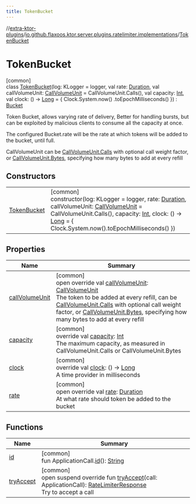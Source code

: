 ```yaml
---
title: TokenBucket
---
```


//[extra-ktor-plugins](../../../index.md)/[io.github.flaxoos.ktor.server.plugins.ratelimiter.implementations](../index.md)/[TokenBucket](index.md)

# TokenBucket

[common]\
class [TokenBucket](index.md)(log: KLogger = logger, val
rate: [Duration](https://kotlinlang.org/api/latest/jvm/stdlib/kotlin.time/-duration/index.md), val
callVolumeUnit: [CallVolumeUnit](../../io.github.flaxoos.ktor.server.plugins.ratelimiter/-call-volume-unit/index.md) =
CallVolumeUnit.Calls(), val capacity: [Int](https://kotlinlang.org/api/latest/jvm/stdlib/kotlin/-int/index.md), val
clock: () -&gt; [Long](https://kotlinlang.org/api/latest/jvm/stdlib/kotlin/-long/index.md) = { Clock.System.now()
.toEpochMilliseconds() }) : [Bucket](../-bucket/index.md)

Token Bucket, allows varying rate of delivery, Better for handling bursts, but can be exploited by malicious clients to
consume all the capacity at once.

The configured Bucket.rate will be the rate at which tokens will be added to the bucket, until full.

CallVolumeUnit can
be [CallVolumeUnit.Calls](../../io.github.flaxoos.ktor.server.plugins.ratelimiter/-call-volume-unit/-calls/index.md)
with optional call weight factor,
or [CallVolumeUnit.Bytes](../../io.github.flaxoos.ktor.server.plugins.ratelimiter/-call-volume-unit/-bytes/index.md),
specifying how many bytes to add at every refill

## Constructors

|                                 |                                                                                                                                                                                                                                                                                                                                                                                                                                                                                                                             |
|---------------------------------|-----------------------------------------------------------------------------------------------------------------------------------------------------------------------------------------------------------------------------------------------------------------------------------------------------------------------------------------------------------------------------------------------------------------------------------------------------------------------------------------------------------------------------|
| [TokenBucket](-token-bucket.md) | [common]<br>constructor(log: KLogger = logger, rate: [Duration](https://kotlinlang.org/api/latest/jvm/stdlib/kotlin.time/-duration/index.md), callVolumeUnit: [CallVolumeUnit](../../io.github.flaxoos.ktor.server.plugins.ratelimiter/-call-volume-unit/index.md) = CallVolumeUnit.Calls(), capacity: [Int](https://kotlinlang.org/api/latest/jvm/stdlib/kotlin/-int/index.md), clock: () -&gt; [Long](https://kotlinlang.org/api/latest/jvm/stdlib/kotlin/-long/index.md) = { Clock.System.now().toEpochMilliseconds() }) |

## Properties

| Name                                  | Summary                                                                                                                                                                                                                                                                                                                                                                                                                                                                                                                                               |
|---------------------------------------|-------------------------------------------------------------------------------------------------------------------------------------------------------------------------------------------------------------------------------------------------------------------------------------------------------------------------------------------------------------------------------------------------------------------------------------------------------------------------------------------------------------------------------------------------------|
| [callVolumeUnit](call-volume-unit.md) | [common]<br>open override val [callVolumeUnit](call-volume-unit.md): [CallVolumeUnit](../../io.github.flaxoos.ktor.server.plugins.ratelimiter/-call-volume-unit/index.md)<br>The token to be added at every refill, can be [CallVolumeUnit.Calls](../../io.github.flaxoos.ktor.server.plugins.ratelimiter/-call-volume-unit/-calls/index.md) with optional call weight factor, or [CallVolumeUnit.Bytes](../../io.github.flaxoos.ktor.server.plugins.ratelimiter/-call-volume-unit/-bytes/index.md), specifying how many bytes to add at every refill |
| [capacity](../-bucket/capacity.md)    | [common]<br>override val [capacity](../-bucket/capacity.md): [Int](https://kotlinlang.org/api/latest/jvm/stdlib/kotlin/-int/index.md)<br>The maximum capacity, as measured in CallVolumeUnit.Calls or CallVolumeUnit.Bytes                                                                                                                                                                                                                                                                                                                            |
| [clock](../-bucket/clock.md)          | [common]<br>override val [clock](../-bucket/clock.md): () -&gt; [Long](https://kotlinlang.org/api/latest/jvm/stdlib/kotlin/-long/index.md)<br>A time provider in milliseconds                                                                                                                                                                                                                                                                                                                                                                         |
| [rate](rate.md)                       | [common]<br>open override val [rate](rate.md): [Duration](https://kotlinlang.org/api/latest/jvm/stdlib/kotlin.time/-duration/index.md)<br>At what rate should token be added to the bucket                                                                                                                                                                                                                                                                                                                                                            |

## Functions

| Name                                                                              | Summary                                                                                                                                                                                                                         |
|-----------------------------------------------------------------------------------|---------------------------------------------------------------------------------------------------------------------------------------------------------------------------------------------------------------------------------|
| [id](../../io.github.flaxoos.ktor.server.plugins.ratelimiter/-rate-limiter/id.md) | [common]<br>fun ApplicationCall.[id](../../io.github.flaxoos.ktor.server.plugins.ratelimiter/-rate-limiter/id.md)(): [String](https://kotlinlang.org/api/latest/jvm/stdlib/kotlin/-string/index.md)                             |
| [tryAccept](try-accept.md)                                                        | [common]<br>open suspend override fun [tryAccept](try-accept.md)(call: ApplicationCall): [RateLimiterResponse](../../io.github.flaxoos.ktor.server.plugins.ratelimiter/-rate-limiter-response/index.md)<br>Try to accept a call |

